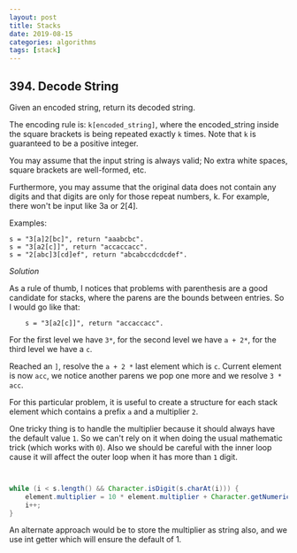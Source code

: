 ```yaml
---
layout: post
title: Stacks
date: 2019-08-15
categories: algorithms
tags: [stack]
---
```


## 394. Decode String

Given an encoded string, return its decoded string.

The encoding rule is: `k[encoded_string]`, where the encoded_string inside the square brackets is being repeated exactly `k` times. Note that `k` is guaranteed to be a positive integer.

You may assume that the input string is always valid; No extra white spaces, square brackets are well-formed, etc.

Furthermore, you may assume that the original data does not contain any digits and that digits are only for those repeat numbers, k. For example, there won't be input like 3a or 2[4].

Examples:

    s = "3[a]2[bc]", return "aaabcbc".
    s = "3[a2[c]]", return "accaccacc".
    s = "2[abc]3[cd]ef", return "abcabccdcdcdef".

*Solution*

As a rule of thumb, I notices that problems with parenthesis are a good candidate for stacks, where the parens are the bounds between entries. So I would go like that:

        s = "3[a2[c]]", return "accaccacc".

For the first level we have `3*`, for the second level we have `a + 2*`, for the third level we have a `c`. 

Reached an `]`, resolve the `a + 2 *` last element which is `c`. Current element is now `acc`, we notice another parens we pop one more and we resolve `3 * acc`.

For this particular problem, it is useful to create a structure for each stack element which contains a prefix `a` and a multiplier `2`. 

One tricky thing is to handle the multiplier because it should always have the default value `1`. So we can't rely on it when doing the usual mathematic trick (which works with `0`). Also we should be careful with the inner loop cause it will affect the outer loop when it has more than `1` digit.
```java


while (i < s.length() && Character.isDigit(s.charAt(i))) {
    element.multiplier = 10 * element.multiplier + Character.getNumericValue(s.charAt(i));
    i++;
}
```
An alternate approach would be to store the multiplier as string also, and we use int getter which will ensure the default of 1.